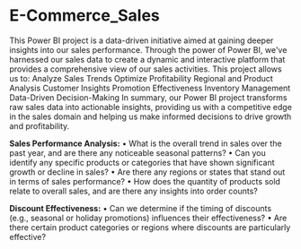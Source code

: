 # E-Commerce_Sales
This Power BI project is a data-driven initiative aimed at gaining deeper insights into our sales performance. Through the power of Power BI, we've harnessed our sales data to create a dynamic and interactive platform that provides a comprehensive view of our sales activities.
This project allows us to:
Analyze Sales Trends
Optimize Profitability
Regional and Product Analysis
Customer Insights
Promotion Effectiveness
Inventory Management
Data-Driven Decision-Making
In summary, our Power BI project transforms raw sales data into actionable insights, providing us with a competitive edge in the sales domain and helping us make informed decisions to drive growth and profitability.

**Sales Performance Analysis:**
•	What is the overall trend in sales over the past year, and are there any noticeable seasonal patterns?
•	Can you identify any specific products or categories that have shown significant growth or decline in sales?
•	Are there any regions or states that stand out in terms of sales performance?
•	How does the quantity of products sold relate to overall sales, and are there any insights into order counts?

**Discount Effectiveness:**
•	Can we determine if the timing of discounts (e.g., seasonal or holiday promotions) influences their effectiveness?
•	Are there certain product categories or regions where discounts are particularly effective?
